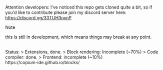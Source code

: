 Attention developers: I've noticed this repo gets cloned quite a bit, so if you'd like to contribute please join my discord server here: https://discord.gg/33TUH3pxnP
> [!NOTE]
> this is still in development, which means things may break at any point.
<br>
Status:
> Extensions, done.
> Block rendering: Incomplete (~70%)
> Code compiler: done.
> Frontend: incomplete (~10%)
<br>
https://copium-ide.github.io/blocks/
